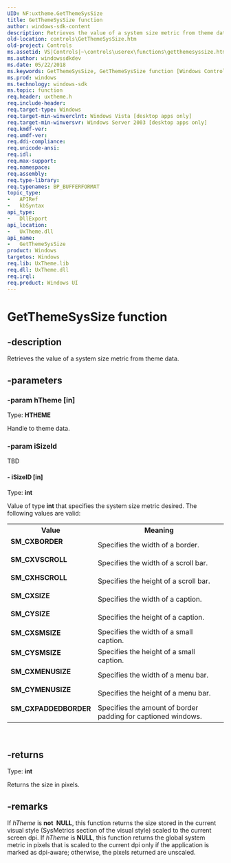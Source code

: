 ```yaml
---
UID: NF:uxtheme.GetThemeSysSize
title: GetThemeSysSize function
author: windows-sdk-content
description: Retrieves the value of a system size metric from theme data.
old-location: controls\GetThemeSysSize.htm
old-project: Controls
ms.assetid: VS|Controls|~\controls\userex\functions\getthemesyssize.htm
ms.author: windowssdkdev
ms.date: 05/22/2018
ms.keywords: GetThemeSysSize, GetThemeSysSize function [Windows Controls], SM_CXBORDER, SM_CXHSCROLL, SM_CXMENUSIZE, SM_CXPADDEDBORDER, SM_CXSIZE, SM_CXSMSIZE, SM_CXVSCROLL, SM_CYMENUSIZE, SM_CYSIZE, SM_CYSMSIZE, controls.GetThemeSysSize, controls.inet_GetThemeSysSize, inet_GetThemeSysSize, inet_GetThemeSysSize_cpp, uxtheme/GetThemeSysSize
ms.prod: windows
ms.technology: windows-sdk
ms.topic: function
req.header: uxtheme.h
req.include-header: 
req.target-type: Windows
req.target-min-winverclnt: Windows Vista [desktop apps only]
req.target-min-winversvr: Windows Server 2003 [desktop apps only]
req.kmdf-ver: 
req.umdf-ver: 
req.ddi-compliance: 
req.unicode-ansi: 
req.idl: 
req.max-support: 
req.namespace: 
req.assembly: 
req.type-library: 
req.typenames: BP_BUFFERFORMAT
topic_type:
-	APIRef
-	kbSyntax
api_type:
-	DllExport
api_location:
-	UxTheme.dll
api_name:
-	GetThemeSysSize
product: Windows
targetos: Windows
req.lib: UxTheme.lib
req.dll: UxTheme.dll
req.irql: 
req.product: Windows UI
---
```


# GetThemeSysSize function


## -description


Retrieves the value of a system size metric from theme data.


## -parameters




### -param hTheme [in]

Type: <b>HTHEME</b>

Handle to theme data.


### -param iSizeId

TBD




#### - iSizeID [in]

Type: <b>int</b>

Value of type <b>int</b> that specifies the system size metric desired. The following values are valid:

<table>
<tr>
<th>Value</th>
<th>Meaning</th>
</tr>
<tr>
<td width="40%"><a id="SM_CXBORDER"></a><a id="sm_cxborder"></a><dl>
<dt><b>SM_CXBORDER</b></dt>
</dl>
</td>
<td width="60%">
Specifies the width of a border.

</td>
</tr>
<tr>
<td width="40%"><a id="SM_CXVSCROLL"></a><a id="sm_cxvscroll"></a><dl>
<dt><b>SM_CXVSCROLL</b></dt>
</dl>
</td>
<td width="60%">
Specifies the width of a scroll bar.

</td>
</tr>
<tr>
<td width="40%"><a id="SM_CXHSCROLL"></a><a id="sm_cxhscroll"></a><dl>
<dt><b>SM_CXHSCROLL</b></dt>
</dl>
</td>
<td width="60%">
Specifies the height of a scroll bar.

</td>
</tr>
<tr>
<td width="40%"><a id="SM_CXSIZE"></a><a id="sm_cxsize"></a><dl>
<dt><b>SM_CXSIZE</b></dt>
</dl>
</td>
<td width="60%">
Specifies the width of a caption.

</td>
</tr>
<tr>
<td width="40%"><a id="SM_CYSIZE"></a><a id="sm_cysize"></a><dl>
<dt><b>SM_CYSIZE</b></dt>
</dl>
</td>
<td width="60%">
Specifies the height of a caption.

</td>
</tr>
<tr>
<td width="40%"><a id="SM_CXSMSIZE"></a><a id="sm_cxsmsize"></a><dl>
<dt><b>SM_CXSMSIZE</b></dt>
</dl>
</td>
<td width="60%">
Specifies the width of a small caption.

</td>
</tr>
<tr>
<td width="40%"><a id="SM_CYSMSIZE"></a><a id="sm_cysmsize"></a><dl>
<dt><b>SM_CYSMSIZE</b></dt>
</dl>
</td>
<td width="60%">
Specifies the height of a small caption.

</td>
</tr>
<tr>
<td width="40%"><a id="SM_CXMENUSIZE"></a><a id="sm_cxmenusize"></a><dl>
<dt><b>SM_CXMENUSIZE</b></dt>
</dl>
</td>
<td width="60%">
Specifies the width of a menu bar.

</td>
</tr>
<tr>
<td width="40%"><a id="SM_CYMENUSIZE"></a><a id="sm_cymenusize"></a><dl>
<dt><b>SM_CYMENUSIZE</b></dt>
</dl>
</td>
<td width="60%">
Specifies the height of a menu bar.

</td>
</tr>
<tr>
<td width="40%"><a id="SM_CXPADDEDBORDER"></a><a id="sm_cxpaddedborder"></a><dl>
<dt><b>SM_CXPADDEDBORDER</b></dt>
</dl>
</td>
<td width="60%">
Specifies the amount of border padding for captioned windows.

</td>
</tr>
</table>
 


## -returns



Type: <b>int</b>

Returns the size in pixels. 




## -remarks



 If <i>hTheme</i> is <b> not </b>  <b>NULL</b>, this function returns the size stored in the current visual style (SysMetrics section of the visual style) scaled to the current screen dpi.  If <i>hTheme</i> is <b>NULL</b>, this function returns the global system metric in pixels that is scaled to the current dpi only if the application is marked as dpi-aware; otherwise, the pixels returned are unscaled.




